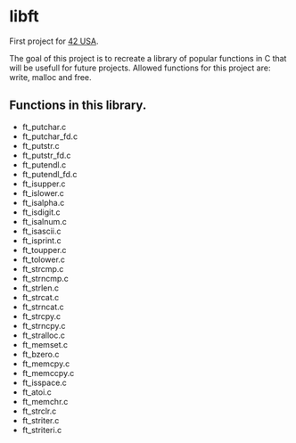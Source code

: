 # libft

First project for [42 USA](https://www.42.us.org/).

The goal of this project is to recreate a library of popular functions in C that will be usefull for future projects.
Allowed functions for this project are: write, malloc and free.

## Functions in this library.
* ft_putchar.c
* ft_putchar_fd.c
* ft_putstr.c
* ft_putstr_fd.c
* ft_putendl.c
* ft_putendl_fd.c
* ft_isupper.c
* ft_islower.c
* ft_isalpha.c
* ft_isdigit.c
* ft_isalnum.c
* ft_isascii.c
* ft_isprint.c
* ft_toupper.c
* ft_tolower.c
* ft_strcmp.c
* ft_strncmp.c
* ft_strlen.c
* ft_strcat.c
* ft_strncat.c
* ft_strcpy.c
* ft_strncpy.c
* ft_stralloc.c
* ft_memset.c
* ft_bzero.c
* ft_memcpy.c
* ft_memccpy.c
* ft_isspace.c
* ft_atoi.c
* ft_memchr.c
* ft_strclr.c
* ft_striter.c
* ft_striteri.c
